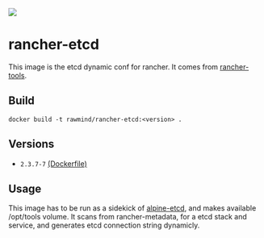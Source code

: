 [![](https://images.microbadger.com/badges/image/rawmind/rancher-etcd.svg)](https://microbadger.com/images/rawmind/rancher-etcd "Get your own image badge on microbadger.com")

rancher-etcd
==============

This image is the etcd dynamic conf for rancher. It comes from [rancher-tools][rancher-tools].

## Build

```
docker build -t rawmind/rancher-etcd:<version> .
```

## Versions

- `2.3.7-7` [(Dockerfile)](https://github.com/rawmind0/rancher-etcd/blob/2.3.7-7/README.md)


## Usage

This image has to be run as a sidekick of [alpine-etcd][alpine-etcd], and makes available /opt/tools volume. It scans from rancher-metadata, for a etcd stack and service, and generates etcd connection string dynamicly.


[alpine-etcd]: https://github.com/rawmind0/alpine-etcd
[rancher-tools]: https://github.com/rawmind0/rancher-tools